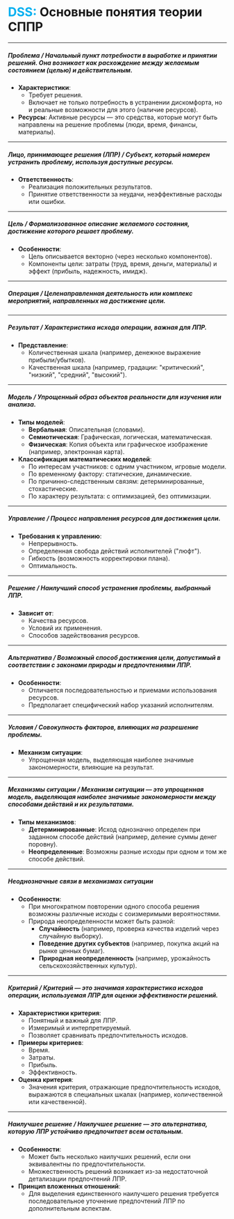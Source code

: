 # <font color="#00b0f0">DSS:</font> Основные понятия теории СППР

---
##### **Проблема** / Начальный пункт потребности в выработке и принятии решений. Она возникает как расхождение между желаемым состоянием (целью) и действительным.
- **Характеристики**:
  - Требует решения.
  - Включает не только потребность в устранении дискомфорта, но и реальные возможности для этого (наличие ресурсов).
- **Ресурсы**: Активные ресурсы — это средства, которые могут быть направлены на решение проблемы (люди, время, финансы, материалы).

---

##### **Лицо, принимающее решения (ЛПР)** / Субъект, который намерен устранить проблему, используя доступные ресурсы.
- **Ответственность**:
  - Реализация положительных результатов.
  - Принятие ответственности за неудачи, неэффективные расходы или ошибки.

---

##### **Цель** / Формализованное описание желаемого состояния, достижение которого решает проблему.
- **Особенности**:
  - Цель описывается векторно (через несколько компонентов).
  - Компоненты цели: затраты (труд, время, деньги, материалы) и эффект (прибыль, надежность, имидж).

---

##### **Операция** / Целенаправленная деятельность или комплекс мероприятий, направленных на достижение цели.

---

##### **Результат** / Характеристика исхода операции, важная для ЛПР.
- **Представление**:
  - Количественная шкала (например, денежное выражение прибыли/убытков).
  - Качественная шкала (например, градации: "критический", "низкий", "средний", "высокий").

---

##### **Модель** / Упрощенный образ объектов реальности для изучения или анализа.
- **Типы моделей**:
  - **Вербальная**: Описательная (словами).
  - **Семиотическая**: Графическая, логическая, математическая.
  - **Физическая**: Копия объекта или графическое изображение (например, электронная карта).
- **Классификация математических моделей**:
  - По интересам участников: с одним участником, игровые модели.
  - По временному фактору: статические, динамические.
  - По причинно-следственным связям: детерминированные, стохастические.
  - По характеру результата: с оптимизацией, без оптимизации.

---

##### **Управление** / Процесс направления ресурсов для достижения цели.
- **Требования к управлению**:
  - Непрерывность.
  - Определенная свобода действий исполнителей ("люфт").
  - Гибкость (возможность корректировки плана).
  - Оптимальность.

---

##### **Решение** / Наилучший способ устранения проблемы, выбранный ЛПР.
- **Зависит от**:
  - Качества ресурсов.
  - Условий их применения.
  - Способов задействования ресурсов.

---

##### **Альтернатива** / Возможный способ достижения цели, допустимый в соответствии с законами природы и предпочтениями ЛПР.
- **Особенности**:
  - Отличается последовательностью и приемами использования ресурсов.
  - Предполагает специфический набор указаний исполнителям.

---

##### **Условия** / Совокупность факторов, влияющих на разрешение проблемы.
- **Механизм ситуации**:
  - Упрощенная модель, выделяющая наиболее значимые закономерности, влияющие на результат.

---
##### **Механизмы ситуации** / Механизм ситуации — это упрощенная модель, выделяющая наиболее значимые закономерности между способами действий и их результатами.
- **Типы механизмов**:
  - **Детерминированные**: Исход однозначно определен при заданном способе действий (например, деление суммы денег поровну).
  - **Неопределенные**: Возможны разные исходы при одном и том же способе действий.

---

##### **Неоднозначные связи в механизмах ситуации**
- **Особенности**:
  - При многократном повторении одного способа решения возможны различные исходы с соизмеримыми вероятностями.
  - Природа неопределенности может быть разной:
    - **Случайность** (например, проверка качества изделий через случайную выборку).
    - **Поведение других субъектов** (например, покупка акций на рынке ценных бумаг).
    - **Природная неопределенность** (например, урожайность сельскохозяйственных культур).

---

##### **Критерий** / Критерий — это значимая характеристика исходов операции, используемая ЛПР для оценки эффективности решений.
- **Характеристики критерия**:
  - Понятный и важный для ЛПР.
  - Измеримый и интерпретируемый.
  - Позволяет сравнивать предпочтительность исходов.
- **Примеры критериев**:
  - Время.
  - Затраты.
  - Прибыль.
  - Эффективность.
- **Оценка критерия**:
  - Значения критерия, отражающие предпочтительность исходов, выражаются в специальных шкалах (например, количественной или качественной).

---

##### **Наилучшее решение** / Наилучшее решение — это альтернатива, которую ЛПР устойчиво предпочитает всем остальным.
- **Особенности**:
  - Может быть несколько наилучших решений, если они эквивалентны по предпочтительности.
  - Множественность решений возникает из-за недостаточной детализации предпочтений ЛПР.
- **Принцип вложенных отношений**:
  - Для выделения единственного наилучшего решения требуется последовательное уточнение предпочтений ЛПР по дополнительным аспектам.
